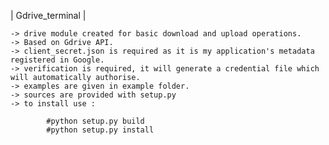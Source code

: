 |  Gdrive_terminal  |

	-> drive module created for basic download and upload operations.
	-> Based on Gdrive API.
	-> client_secret.json is required as it is my application's metadata registered in Google.
	-> verification is required, it will generate a credential file which will automatically authorise.
	-> examples are given in example folder.
	-> sources are provided with setup.py
	-> to install use :
		
			#python setup.py build
			#python setup.py install
